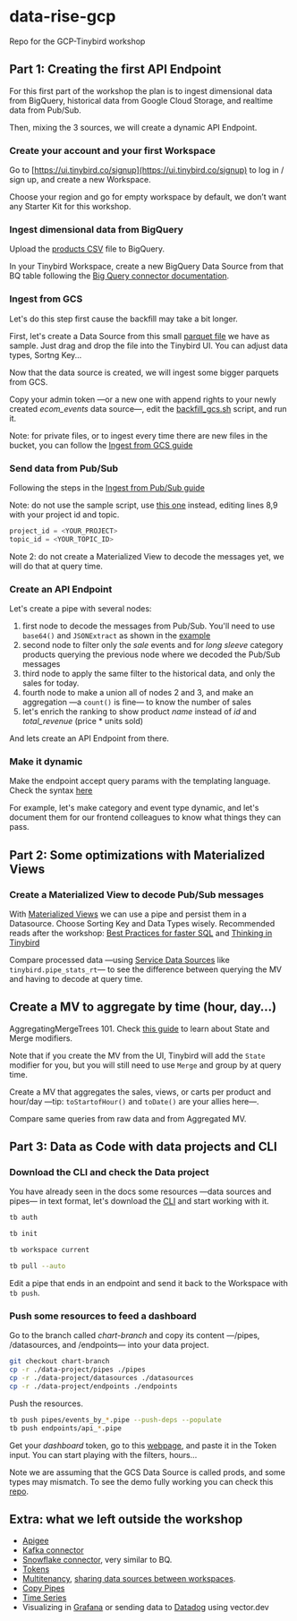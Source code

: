 # data-rise-gcp

Repo for the GCP-Tinybird workshop

## Part 1: Creating the first API Endpoint

For this first part of the workshop the plan is to ingest dimensional data from BigQuery, historical data from Google Cloud Storage, and realtime data from Pub/Sub.

Then, mixing the 3 sources, we will create a dynamic API Endpoint.



### Create your account and your first Workspace

Go to [https://ui.tinybird.co/signup](https://ui.tinybird.co/signup) to log in / sign up, and create a new Workspace.

Choose your region and go for empty workspace by default, we don’t want any Starter Kit for this workshop.

### Ingest dimensional data from BigQuery

Upload the [products CSV](./aux/products.csv) file to BigQuery.

In your Tinybird Workspace, create a new BigQuery Data Source from that BQ table following the [Big Query connector documentation](https://www.tinybird.co/docs/ingest/bigquery).

### Ingest from GCS

Let's do this step first cause the backfill may take a bit longer.

First, let's create a Data Source from this small [parquet file](./aux/ecom_events.parquet) we have as sample. Just drag and drop the file into the Tinybird UI. You can adjust data types, Sortng Key...

Now that the data source is created, we will ingest some bigger parquets from GCS.

Copy your admin token —or a new one with append rights to your newly created _ecom_events_ data source—, edit the [backfill_gcs.sh](./aux/backfill_gcs.sh) script, and run it.

Note: for private files, or to ingest every time there are new files in the bucket, you can follow the [Ingest from GCS guide](https://www.tinybird.co/docs/guides/ingest-from-google-gcs)

### Send data from Pub/Sub

Following the steps in the [Ingest from Pub/Sub guide](https://www.tinybird.co/docs/guides/ingest-from-google-pubsub)

Note: do not use the sample script, use [this one](./aux/pub_sub_demo.py) instead, editing lines 8,9 with your project id and topic.

```python
project_id = <YOUR_PROJECT>
topic_id = <YOUR_TOPIC_ID>
```

Note 2: do not create a Materialized View to decode the messages yet, we will do that at query time.

### Create an API Endpoint

Let's create a pipe with several nodes:

  1. first node to decode the messages from Pub/Sub. You'll need to use `base64()` and `JSONExtract` as shown in the [example](https://www.tinybird.co/docs/guides/ingest-from-google-pubsub.html#step-4-decode-message-data)
  1. second node to filter only the _sale_ events and for _long sleeve_ category products querying the previous node where we decoded the Pub/Sub messages
  1. third node to apply the same filter to the historical data, and only the sales for today.
  1. fourth node to make a union all of nodes 2 and 3, and make an aggregation —a `count()` is fine— to know the number of sales
  1. let's enrich the ranking to show product _name_ instead of _id_ and _total_revenue_ (price * units sold)

And lets create an API Endpoint from there.

### Make it dynamic

Make the endpoint accept query params with the templating language. Check the syntax [here](https://www.tinybird.co/docs/query-parameters)

For example, let's make category and event type dynamic, and let's document them for our frontend colleagues to know what things they can pass.

## Part 2: Some optimizations with Materialized Views

### Create a Materialized View to decode Pub/Sub messages

With [Materialized Views](https://www.tinybird.co/docs/concepts/materialized-views) we can use a pipe and persist them in a Datasource.
Choose Sorting Key and Data Types wisely. Recommended reads after the workshop: [Best Practices for faster SQL](https://www.tinybird.co/docs/guides/best-practices-for-faster-sql) and [Thinking in Tinybird](https://www.tinybird.co/blog-posts/thinking-in-tinybird)

Compare processed data —using [Service Data Sources](https://www.tinybird.co/docs/monitoring/service-datasources) like `tinybird.pipe_stats_rt`— to see the difference between querying the MV and having to decode at query time.

## Create a MV to aggregate by time (hour, day…)

AggregatingMergeTrees 101. Check [this guide](https://www.tinybird.co/docs/guides/master-materialized-views.html#doing-aggregations-the-right-way-with-materialized-views) to learn about State and Merge modifiers.

Note that if you create the MV from the UI, Tinybird will add the `State` modifier for you, but you will still need to use `Merge` and group by at query time.

Create a MV that aggregates the sales, views, or carts per product and hour/day —tip: `toStartofHour()` and `toDate()` are your allies here—.

Compare same queries from raw data and from Aggregated MV.


## Part 3: Data as Code with data projects and CLI

### Download the CLI and check the Data project

You have already seen in the docs some resources —data sources and pipes— in text format, let's download the [CLI](https://www.tinybird.co/docs/cli) and start working with it.

```bash
tb auth

tb init

tb workspace current

tb pull --auto
```

Edit a pipe that ends in an endpoint and send it back to the Workspace with `tb push`.

### Push some resources to feed a dashboard

Go to the branch called _chart-branch_ and copy its content —/pipes, /datasources, and /endpoints— into your data project.

```bash
git checkout chart-branch
cp -r ./data-project/pipes ./pipes
cp -r ./data-project/datasources ./datasources
cp -r ./data-project/endpoints ./endpoints
```

Push the resources.

```bash
tb push pipes/events_by_*.pipe --push-deps --populate
tb push endpoints/api_*.pipe
```

Get your _dashboard_ token, go to this [webpage](https://ecommerce-svelte-tremor-dashboard.vercel.app/), and paste it in the Token input. You can start playing with the filters, hours...

Note we are assuming that the GCS Data Source is called prods, and some types may mismatch. To see the demo fully working you can check this [repo](https://github.com/tinybirdco/ecommerce-svelte).

## Extra: what we left outside the workshop

- [Apigee](https://www.tinybird.co/docs/publish/api-gateways.html#google-cloud-apigee)
- [Kafka connector](https://www.tinybird.co/docs/ingest/kafka)
- [Snowflake connector](https://www.tinybird.co/docs/ingest/snowflake), very similar to BQ.
- [Tokens](https://www.tinybird.co/docs/concepts/auth-tokens)
- [Multitenancy](https://www.tinybird.co/blog-posts/multi-tenant-saas-options), [sharing data sources between workspaces](https://www.tinybird.co/blog-posts/new-feature-sharing-data-sources-across-workspaces).
- [Copy Pipes](https://www.tinybird.co/docs/publish/copy-pipes.html)
- [Time Series](https://www.tinybird.co/blog-posts/announcing-time-series)
- Visualizing in [Grafana](https://www.tinybird.co/docs/guides/consume-api-endpoints-in-grafana) or sending data to [Datadog](https://www.tinybird.co/blog-posts/how-to-monitor-tinybird-using-datadog-with-vector-dev) using vector.dev
